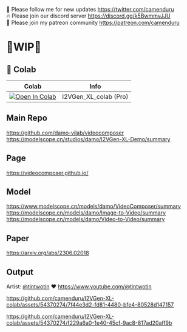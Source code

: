 🐣 Please follow me for new updates https://twitter.com/camenduru <br />
🔥 Please join our discord server https://discord.gg/k5BwmmvJJU <br />
🥳 Please join my patreon community https://patreon.com/camenduru <br />

# 🚦WIP🚦

## 🦒 Colab

| Colab | Info
| --- | --- |
[![Open In Colab](https://colab.research.google.com/assets/colab-badge.svg)](https://colab.research.google.com/github/camenduru/I2VGen-XL-colab/blob/main/I2VGen_XL_colab.ipynb) | I2VGen_XL_colab (Pro)

## Main Repo
https://github.com/damo-vilab/videocomposer <br />
https://modelscope.cn/studios/damo/I2VGen-XL-Demo/summary <br />

## Page
https://videocomposer.github.io/

## Model
https://www.modelscope.cn/models/damo/VideoComposer/summary <br />
https://modelscope.cn/models/damo/Image-to-Video/summary <br />
https://modelscope.cn/models/damo/Video-to-Video/summary <br />

## Paper
https://arxiv.org/abs/2306.02018

## Output

Artist: [@tintwotin](https://twitter.com/tintwotin/status/1694643059525341450) ❤ https://www.youtube.com/@tintwotin

https://github.com/camenduru/I2VGen-XL-colab/assets/54370274/7f44e3d2-fd81-4480-bfe4-80528d147157

https://github.com/camenduru/I2VGen-XL-colab/assets/54370274/f229a6a0-1e40-45cf-9ac8-817ad20aff9b


